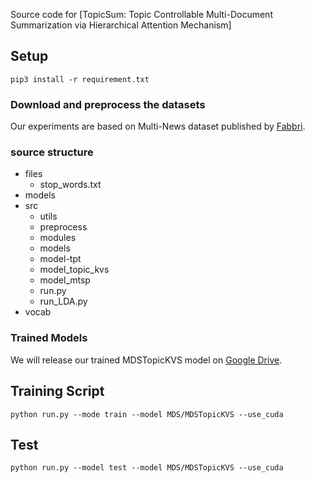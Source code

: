 Source code for [TopicSum: Topic Controllable Multi-Document Summarization via Hierarchical Attention Mechanism]

## Setup

```
pip3 install -r requirement.txt
```

### Download and preprocess the datasets

Our experiments are based on Multi-News dataset published by [Fabbri](https://paperswithcode.com/paper/multi-news-a-large-scale-multi-document).

### source structure
- files
	- stop_words.txt
- models
- src
	- utils
	- preprocess
	- modules
	- models
	- model-tpt
	- model_topic_kvs
	- model_mtsp
	- run.py
	- run_LDA.py
- vocab

### Trained Models
We will release our trained MDSTopicKVS model on [Google Drive](https://).

## Training Script
```
python run.py --mode train --model MDS/MDSTopicKVS --use_cuda 
```

## Test
```
python run.py --model test --model MDS/MDSTopicKVS --use_cuda 
```